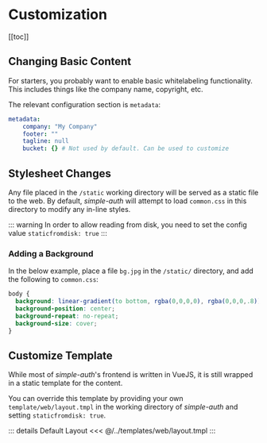 # Customization

[[toc]]

## Changing Basic Content

For starters, you probably want to enable basic whitelabeling functionality. This includes things like the company name, copyright, etc.

The relevant configuration section is `metadata`:

```yaml
metadata:
    company: "My Company"
    footer: ""
    tagline: null
    bucket: {} # Not used by default. Can be used to customize
```

## Stylesheet Changes

Any file placed in the `/static` working directory will be served as a static file to the web.  By default, *simple-auth* will attempt to load `common.css` in this directory to modify any in-line styles.

::: warning
In order to allow reading from disk, you need to set the config value `staticfromdisk: true`
:::

### Adding a Background

In the below example, place a file `bg.jpg` in the `/static/` directory, and add the following to `common.css`:

```css
body {
  background: linear-gradient(to bottom, rgba(0,0,0,0), rgba(0,0,0,.8)), url('bg.jpg');
  background-position: center;
  background-repeat: no-repeat;
  background-size: cover;
}
```

## Customize Template

While most of *simple-auth*'s frontend is written in VueJS, it is still wrapped in a static template for the content.

You can override this template by providing your own `template/web/layout.tmpl` in the working directory of *simple-auth*
and setting `staticfromdisk: true`.

::: details Default Layout
<<< @/../templates/web/layout.tmpl
:::
